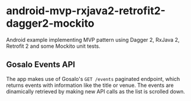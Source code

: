 # android-mvp-rxjava2-retrofit2-dagger2-mockito

Android example implementing MVP pattern using Dagger 2, RxJava 2, Retrofit 2 and some Mockito unit tests.

## Gosalo Events API

The app makes use of Gosalo's `GET /events` paginated endpoint, which returns events with information like the title or venue. The events are dinamically retrieved by making new API calls as the list is scrolled down.
